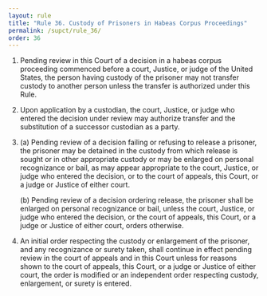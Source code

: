 ```yaml
---
layout: rule
title: "Rule 36. Custody of Prisoners in Habeas Corpus Proceedings"
permalink: /supct/rule_36/
order: 36
---
```


1. Pending review in this Court of a decision in a habeas corpus proceeding commenced before a court, Justice, or judge of the United States, the person having custody of the prisoner may not transfer custody to another person unless the transfer is authorized under this Rule.


2. Upon application by a custodian, the court, Justice, or judge who entered the decision under review may authorize transfer and the substitution of a successor custodian as a party.


3. (a) Pending review of a decision failing or refusing to release a prisoner, the prisoner may be detained in the custody from which release is sought or in other appropriate custody or may be enlarged on personal recognizance or bail, as may appear appropriate to the court, Justice, or judge who entered the decision, or to the court of appeals, this Court, or a judge or Justice of either court.


    (b) Pending review of a decision ordering release, the prisoner shall be enlarged on personal recognizance or bail, unless the court, Justice, or judge who entered the decision, or the court of appeals, this Court, or a judge or Justice of either court, orders otherwise.


4. An initial order respecting the custody or enlargement of the prisoner, and any recognizance or surety taken, shall continue in effect pending review in the court of appeals and in this Court unless for reasons shown to the court of appeals, this Court, or a judge or Justice of either court, the order is modified or an independent order respecting custody, enlargement, or surety is entered.
